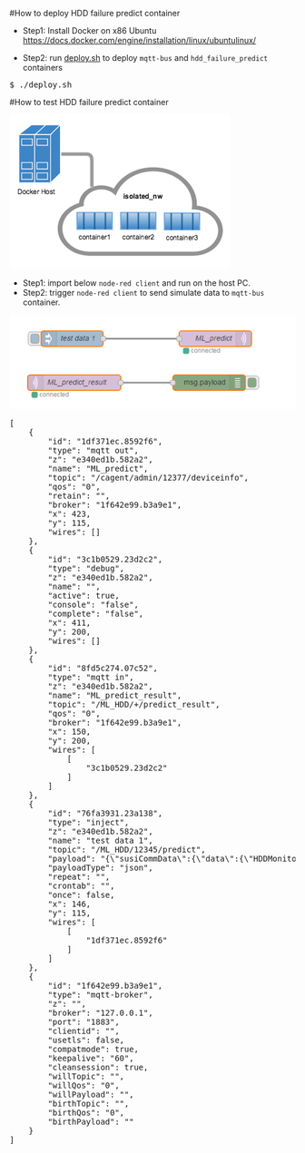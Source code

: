 #How to deploy HDD failure predict container

- Step1: Install Docker on x86 Ubuntu
https://docs.docker.com/engine/installation/linux/ubuntulinux/

- Step2: run [deploy.sh](https://github.com/ADVANTECH-Corp/hdd_failure_predict_service/blob/master/deploy.sh) to deploy `mqtt-bus` and `hdd_failure_predict` containers
<pre>
$ ./deploy.sh
</pre>


#How to test HDD failure predict container

![result link](https://github.com/ADVANTECH-Corp/hdd_failure_predict_service/blob/master/images/docker_20161202_1.png)

- Step1: import below `node-red client` and run on the host PC.
- Step2: trigger `node-red client` to send simulate data to `mqtt-bus` container.

![result link](https://github.com/ADVANTECH-Corp/hdd_failure_predict_service/blob/master/images/docker_20161202_4.png)

<pre>
[
	{
		"id": "1df371ec.8592f6",
		"type": "mqtt out",
		"z": "e340ed1b.582a2",
		"name": "ML_predict",
		"topic": "/cagent/admin/12377/deviceinfo",
		"qos": "0",
		"retain": "",
		"broker": "1f642e99.b3a9e1",
		"x": 423,
		"y": 115,
		"wires": []
	},
	{
		"id": "3c1b0529.23d2c2",
		"type": "debug",
		"z": "e340ed1b.582a2",
		"name": "",
		"active": true,
		"console": "false",
		"complete": "false",
		"x": 411,
		"y": 200,
		"wires": []
	},
	{
		"id": "8fd5c274.07c52",
		"type": "mqtt in",
		"z": "e340ed1b.582a2",
		"name": "ML_predict_result",
		"topic": "/ML_HDD/+/predict_result",
		"qos": "0",
		"broker": "1f642e99.b3a9e1",
		"x": 150,
		"y": 200,
		"wires": [
			[
				"3c1b0529.23d2c2"
			]
		]
	},
	{
		"id": "76fa3931.23a138",
		"type": "inject",
		"z": "e340ed1b.582a2",
		"name": "test data 1",
		"topic": "/ML_HDD/12345/predict",
		"payload": "{\"susiCommData\":{\"data\":{\"HDDMonitor\":{\"hddInfoList\":[{\"e\":[{\"n\":\"hddType\",\"sv\":\"STDDisk\"},{\"n\":\"hddName\",\"sv\":\"ST9250315AS\"},{\"n\":\"hddIndex\",\"v\":0},{\"n\":\"powerOnTime\",\"v\":14243,\"u\":\"hour\"},{\"n\":\"hddHealthPercent\",\"v\":100,\"u\":\"percent\"},{\"n\":\"hddTemp\",\"v\":31,\"u\":\"celsius\"}],\"bn\":\"Disk0-ST9250315AS\",\"ver\":1,\"asm\":\"R\"}],\"hddSmartInfoList\":[{\"BaseInfo\":{\"e\":[{\"n\":\"hddType\",\"sv\":\"STDDisk\"},{\"n\":\"hddName\",\"sv\":\"ST9250315AS\"},{\"n\":\"hddIndex\",\"v\":0}],\"bn\":\"BaseInfo\",\"asm\":\"R\"},\"FreeFallProtection\":{\"e\":[{\"n\":\"type\",\"v\":5},{\"n\":\"flags\",\"v\":12800},{\"n\":\"worst\",\"v\":100},{\"n\":\"value\",\"v\":100},{\"n\":\"vendorData\",\"sv\":\"00000000FD08\"}],\"bn\":\"FreeFallProtection\",\"asm\":\"R\"},\"UltraDMACRCErrorCount\":{\"e\":[{\"n\":\"type\",\"v\":9},{\"n\":\"flags\",\"v\":15872},{\"n\":\"worst\",\"v\":200},{\"n\":\"value\",\"v\":200},{\"n\":\"vendorData\",\"sv\":\"000000004E71\"}],\"bn\":\"UltraDMACRCErrorCount\",\"asm\":\"R\"},\"UncorrectableSectorCount\":{\"e\":[{\"n\":\"type\",\"v\":198},{\"n\":\"flags\",\"v\":4096},{\"n\":\"worst\",\"v\":100},{\"n\":\"value\",\"v\":100},{\"n\":\"vendorData\",\"sv\":\"000000000038\"}],\"bn\":\"UncorrectableSectorCount\",\"asm\":\"R\"},\"CurrentPendingSectorCount\":{\"e\":[{\"n\":\"type\",\"v\":197},{\"n\":\"flags\",\"v\":4608},{\"n\":\"worst\",\"v\":100},{\"n\":\"value\",\"v\":100},{\"n\":\"vendorData\",\"sv\":\"000000000038\"}],\"bn\":\"CurrentPendingSectorCount\",\"asm\":\"R\"},\"HardwareECCRecovered\":{\"e\":[{\"n\":\"type\",\"v\":187},{\"n\":\"flags\",\"v\":6656},{\"n\":\"worst\",\"v\":45},{\"n\":\"value\",\"v\":47},{\"n\":\"vendorData\",\"sv\":\"000000000349\"}],\"bn\":\"HardwareECCRecovered\",\"asm\":\"R\"},\"Temperature\":{\"e\":[{\"n\":\"type\",\"v\":194},{\"n\":\"flags\",\"v\":8704},{\"n\":\"worst\",\"v\":43},{\"n\":\"value\",\"v\":31},{\"n\":\"vendorData\",\"sv\":\"000000000016\"}],\"bn\":\"Temperature\",\"asm\":\"R\"},\"LoadCycleCount\":{\"e\":[{\"n\":\"type\",\"v\":193},{\"n\":\"flags\",\"v\":12800},{\"n\":\"worst\",\"v\":1},{\"n\":\"value\",\"v\":1},{\"n\":\"vendorData\",\"sv\":\"0000000356EC\"}],\"bn\":\"LoadCycleCount\",\"asm\":\"R\"},\"PoweroffRetractCount\":{\"e\":[{\"n\":\"type\",\"v\":192},{\"n\":\"flags\",\"v\":12800},{\"n\":\"worst\",\"v\":100},{\"n\":\"value\",\"v\":100},{\"n\":\"vendorData\",\"sv\":\"000000000008\"}],\"bn\":\"PoweroffRetractCount\",\"asm\":\"R\"}}]}}}}",
		"payloadType": "json",
		"repeat": "",
		"crontab": "",
		"once": false,
		"x": 146,
		"y": 115,
		"wires": [
			[
				"1df371ec.8592f6"
			]
		]
	},
	{
		"id": "1f642e99.b3a9e1",
		"type": "mqtt-broker",
		"z": "",
		"broker": "127.0.0.1",
		"port": "1883",
		"clientid": "",
		"usetls": false,
		"compatmode": true,
		"keepalive": "60",
		"cleansession": true,
		"willTopic": "",
		"willQos": "0",
		"willPayload": "",
		"birthTopic": "",
		"birthQos": "0",
		"birthPayload": ""
	}
]
</pre>

